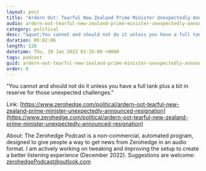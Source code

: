 ```yaml
---
layout: post
title: "Ardern Out: Tearful New Zealand Prime Minister Unexpectedly Announced Resignation"
audio: ardern-oot-tearful-new-zealand-prime-minister-unexpectedly-announced-resignation-0
category: political
desc: "&quot;You cannot and should not do it unless you have a full tank plus a bit in reserve for those unexpected challenges.&quot;"
duration: 00:02:06
length: 126
datetime: Thu, 19 Jan 2023 01:35:00 +0000
tags: podcast
guid: ardern-oot-tearful-new-zealand-prime-minister-unexpectedly-announced-resignation-0
order: 0
---
```

&quot;You cannot and should not do it unless you have a full tank plus a bit in reserve for those unexpected challenges.&quot;

Link: [https://www.zerohedge.com/political/ardern-oot-tearful-new-zealand-prime-minister-unexpectedly-announced-resignation](https://www.zerohedge.com/political/ardern-oot-tearful-new-zealand-prime-minister-unexpectedly-announced-resignation)

About: The Zerohedge Podcast is a non-commercial, automated program, designed to give people a way to get news from Zerohedge in an audio format.  I am actively working on tweaking and improving the setup to create a better listening experience (December 2022).  Suggestions are welcome: [zerohedgePodcast@outlook.com](mailto:zerohedgePodcast@outlook.com)